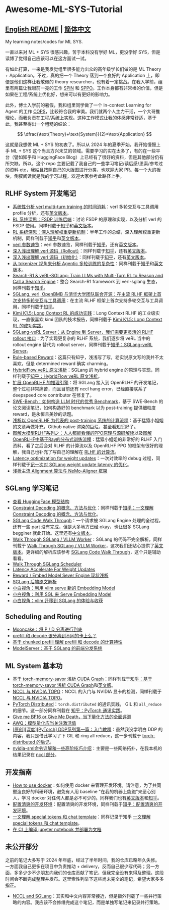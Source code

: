 # Awesome-ML-SYS-Tutorial
## [English README](./README-eng.md) | [简体中文](./README.md)

My learning notes/codes for ML SYS.

一直以来对 ML + SYS 很感兴趣，苦于本科没有学好 ML，更没学好 SYS，但是读博了觉得自己应该可以在这方面试一试。

有如此打算，一来是我发觉组里很多能力出众的高年级学长们做的是 ML Theory + Application。不过，真的把一个 Theory 落到一个良好的 Application 上，即便是他们这样让我敬佩的 theory researcher，也有着一定挑战。在我入学前，组里有两篇让我眼前一亮的工作 [SPIN](https://github.com/uclaml/SPIN) 和 [SPPO](https://github.com/uclaml/SPPO)。工作本身都有非常棒的价值，但是如果在工程/系统上优化好，想来可以有更好的影响力。

此外，博士入学前的暑假，我和组里同学做了一个 In-context Learning for Agent 的工作 [COPS](https://github.com/uclaml/COPS)，比较符合我的审美。我们就两个人主力干活，一个大哥推理论，而我负责在工程/系统上实现。这种工作模式让我的体感非常舒适，基于此，我甚至得出一个粗糙的结论：

$$
\dfrac{\text{Theory}+\text{System}}{2}=\text{Application}
$$

这就是我想做 ML + SYS 的初衷了。所以从 2024 年的夏季开始，我开始慢慢上手 ML + SYS 这个尚且方兴未艾的领域。需要学习的实在太多了，有的在一些平台（譬如知乎和 HuggingFace Blog）上已经有了很好的资料，但是其他部分仍有所欠缺。所以，这个 repo 主要记载了我自己的一些学习笔记/读后感/思索/参考过的资料 etc，我姑且按照自己的大版图进行分类，也欢迎大家 PR。每一个大的板块，倒叙阅读就是我的学习过程，欢迎大家参考此路径上手。

## RLHF System 开发笔记

- [系统性分析 verl multi-turn training 的时间消耗](./rlhf/verl/multi-turn/tool_examples/profile.md)：verl 多轮交互与工具调用 profile 分析，还有[英文版本](./rlhf/verl/multi-turn/tool_examples/profile_en.md)。
- [RL 系统深思：FSDP 训练后端](./rlhf/sys-design/readme-2.md)：讨论 FSDP 的原理和实现，以及分析 verl 的 FSDP 使用。同样刊载于[知乎](https://zhuanlan.zhihu.com/p/1929115059113693341)和[英文版本](./rlhf/sys-design/readme-2-en.md)。
- [RL 系统深思：深入理解权重更新机制](./rlhf/sys-design/readme-1.md)：半年工作的总结，深入理解权重更新机制，同样刊载于[知乎](https://zhuanlan.zhihu.com/p/1925210722704531547)和[英文版本](./rlhf/sys-design/readme-1-EN.md)。
- [verl 参数速览](./rlhf/verl/multi-turn/code-walk-through/readme-5.md)：verl 参数速览，同样刊载于[知乎](https://zhuanlan.zhihu.com/p/1925041836998783250)，还有[英文版本](./rlhf/verl/multi-turn/code-walk-through/readme-5-EN.md)。
- [深入浅出理解 verl 源码（Rollout）](./rlhf/verl/multi-turn/code-walk-through/readme-2.md)：同样刊载于[知乎](https://zhuanlan.zhihu.com/p/1923349757566388159)，还有[英文版本](./rlhf/verl/multi-turn/code-walk-through/readme-2-EN.md)。
- [深入浅出理解 verl 源码（初始化）](./rlhf/verl/multi-turn/code-walk-through/readme.md)：同样刊载于[知乎](https://zhuanlan.zhihu.com/p/1920751852749849692)，还有[英文版本](./rlhf/verl/multi-turn/code-walk-through/readme_EN.md)。
- [从 tokenizer 视角来分析 Agentic 多轮训练的复杂性](rlhf/verl/multi-turn/fast_tokenization/multiturn_tokenization_and_masking_ZH.md)：同样刊载于[知乎](https://zhuanlan.zhihu.com/p/1917126584806139373)和[英文版本](rlhf/verl/multi-turn/fast_tokenization/multiturn_tokenization_and_masking.md)。
- [Search-R1 & veRL-SGLang: Train LLMs with Multi-Turn RL to Reason and Call a Search Engine](rlhf/verl/multi-turn//tool_examples/verl-multiturn-searchR1-like_ZH.md)：整合 Search-R1 framework 到 verl-sglang 生态，同样刊载于[知乎](https://zhuanlan.zhihu.com/p/1912156329751081620)。
- [SGLang, verl, OpenBMB 与清华大学团队联合开源：在主流 RLHF 框架上首次支持多轮交互与工具调用](rlhf/verl/multi-turn/release_log/verl-multiturn-rollout-Release_ZH.md)：在主流 RLHF 框架上首次支持多轮交互与工具调用，同样刊载于[知乎](https://zhuanlan.zhihu.com/p/1906007821889283171)。
- [Kimi K1.5: Long Context RL 的成功实践](./rlhf/partial-rollout/readme.md)：Long Context RLHF 的工业级实现，一直很喜欢 kimi 团队的技术报告，同样刊载于 [Kimi K1.5: Long Context RL 的成功实践](https://zhuanlan.zhihu.com/p/1894282607325344277)。
- [SGLang-veRL Server：从 Engine 到 Server，我们需要更灵活的 RLHF rollout 接口](rlhf/verl/server-based/veRL-server-based-rollout.md)：为了实现更复杂的 RLHF 系统，我们逐步将 veRL 当中的 rollout engine 替代为 rollout server，同样刊载于[知乎：SGLang-veRL Server](https://zhuanlan.zhihu.com/p/1890631652486665464)。
- [Rule-based Reward](https://zhuanlan.zhihu.com/p/13211508979)：这篇只有知乎，浅浅写了写，老实说原文写的我并不太喜欢，但是 determined reward 确实 charming。
- [HybridFlow veRL 原文浅析](./rlhf/verl/readme.md)：SGLang 的 hybrid engine 的原理与实现，同样刊载于[知乎：HybridFlow veRL 原文浅析](https://zhuanlan.zhihu.com/p/24682036412)。
- [扩展 OpenRLHF 的推理引擎](./rlhf/OpenRLHF/develop-log.md)：将 SGLang 接入到 OpenRLHF 的开发笔记，整个过程非常痛苦，而且目前还有 nccl hang error，已经直接联系了 deepspeed core contributor 在修复了。
- [SWE-Bench：如何构造 LLM 时代的优秀 Benchmark](https://zhuanlan.zhihu.com/p/16292266518)，基于 SWE-Bench 的论文阅读笔记，如何构造好的 benchmark 以为 post-training 提供细粒度 reward，是永恒且美妙的话题。
- [浅析以 OpenRLHF 为代表的 post-training 系统的计算流程](./rlhf/OpenRLHF/readme.md)：基于猛猿小姐姐的文章再做补充，Github native 渲染的巨烂，甚至看[知乎](https://zhuanlan.zhihu.com/p/16370000391)好了。
- [图解大模型RLHF系列之：人人都能看懂的PPO原理与源码解读](https://zhuanlan.zhihu.com/p/677607581)以及[图解OpenRLHF中基于Ray的分布式训练流程](https://zhuanlan.zhihu.com/p/12871616401)：猛猿小姐姐的非常好的 RLHF 入门资料，看了之后会对 RLHF 的计算流以及 OpenRLHF PPO 的框架有很好的理解，我自己也补充了写自己的理解在 [RLHF 的计算流](https://github.com/zhaochenyang20/Awesome-ML-SYS-Tutorial/tree/main/rlhf/OpenRLHF#rlhf-%E7%9A%84%E8%AE%A1%E7%AE%97%E6%B5%81)。
- [Latency optimization for weight updates](./sglang/latency-accelerte-for-weight-updates/readme.md)：一次对效率的 debug 过程，同样刊载于[记一次对 SGLang weight update latency 的优化](https://zhuanlan.zhihu.com/p/9908228168)。
- [浅析主流 Alignment 算法与 NeMo-Aligner 框架](https://zhuanlan.zhihu.com/p/5220718268)


## SGLang 学习笔记

- [查看 HuggingFace 模型结构](https://zhuanlan.zhihu.com/p/9912733791)
- [Constraint Decoding 的概念、方法与优化](./sglang/constraint-decoding/readme.md)：同样刊载于[知乎：一文理解 Constraint Decoding 的概念、方法与优化](https://zhuanlan.zhihu.com/p/18336995950)。
- [SGLang Code Walk Through](./sglang/code-walk-through/readme.md)：一个请求被 SGLang Engine 处理的全过程，还有一些 part 没有完成，但是大多地方已经 okay，也让很多 SGLang begginer 就此开始。这里还有[中文版本](./sglang/code-walk-through/readme-CN.md)。
- [Walk Through SGLang / VLLM Worker](./sglang/sglang-worker/readme.md)：SGLang 的代码不完全解析，同样刊载于 [Walk Through SGLang / VLLM Worker](https://zhuanlan.zhihu.com/p/6363614076)，这次我们还贴心提供了[英文版本](https://github.com/zhaochenyang20/Awesome-ML-SYS-Tutorial/blob/main/sglang/sglang-worker/readme.md)。更详细的解析应该参考 [SGLang Code Walk Through](./sglang/code-walk-through/readme.md)，这个只是辅助看看。
- [Walk Through SGLang Scheduler](./sglang/sglang-scheduler/readme-CN.md)
- [Latency Accelerate For Weight Updates](./sglang/latency-accelerte-for-weight-updates/readme-CN.md)
- [Reward / Embed Model Sever Engine 现状浅析](https://zhuanlan.zhihu.com/p/4148050391)
- [SGLang 后端原文解析](https://zhuanlan.zhihu.com/p/716543182)
- [小白视角：利用 vllm serve 新的 Embedding Model](https://zhuanlan.zhihu.com/p/715857723)
- [小白视角：利用 SGL 来 Serve Embedding Model](https://zhuanlan.zhihu.com/p/715805386)
- [小白视角：vllm 迁移到 SGLang 的体验与收获](https://zhuanlan.zhihu.com/p/714833359)

## Scheduling and Routing

- [Mooncake：将 P / D 分离进行到底](https://zhuanlan.zhihu.com/p/1711346141)
- [prefill 和 decode 该分离到不同的卡上么？](https://zhuanlan.zhihu.com/p/1280567902)
- [基于 chunked prefill 理解 prefill 和 decode 的计算特性](https://zhuanlan.zhihu.com/p/718715866)
- [ModelServer：基于 SGLang 的前端分发系统](https://zhuanlan.zhihu.com/p/718015016)


## ML System 基本功

- [基于 torch-memory-savor 浅析 CUDA Graph](./distributed/cuda-graph/readme.md)：同样刊载于[知乎：基于 torch-memory-savor 浅析 CUDA Graph](https://zhuanlan.zhihu.com/p/1921726788574360686)和[英文版](./distributed/cuda-graph/readme_en.md)。
- [NCCL 与 NVIDIA TOPO](./distributed/nccl/readme.md)：NCCL 的入门与 NVIDIA 显卡的检测，同样刊载于[NCCL 与 NVIDIA TOPO](https://zhuanlan.zhihu.com/p/6160835906)。
- [PyTorch Distributed](./distributed/torch-distributed/readme.md)：`torch.distributed` 的通讯实践， GIL 和 `all_reduce` 的细节。这一部分同样刊载在 [知乎：PyTorch 通讯实践](https://zhuanlan.zhihu.com/p/5853094319)。
- [Give me BF16 or Give Me Death，当下量化方法的全面评测](https://zhuanlan.zhihu.com/p/5485556270)
- [AWQ：模型量化应当关注激活值](https://zhuanlan.zhihu.com/p/942485319)
- [[原创][深度][PyTorch] DDP系列第一篇：入门教程](https://zhuanlan.zhihu.com/p/178402798)：虽然我没学明白 DDP 的内容，我只是借此学习了下 GIL 和 ring all reduce，这一步刊载于 [torch-distributed 的后记](./distributed/torch-distributed/readme.md#gil)。
- [nvidia-smi命令详解和一些高阶技巧介绍](https://www.yourmetaverse.cn/deep_learning/199/)：主要是一些网络拓扑，在我本机的结果记录在 [nccl 部分](./distributed/nccl/readme.md#nvlink-查询)。


## 开发指南

- [How to use docker](./engineer/how-to-use-docker/readme.md)：如何使用 docker 来管理开发环境。请注意，为了共同塑造良好的科研环境，避免有人用 baseline "在我的机器上能跑"来恶心别人，学习 docker 对任何人都是必不可少的。同样我们也有[英文版本](./engineer/how-to-use-docker/readme_en.md)和[知乎](https://zhuanlan.zhihu.com/p/1916764175230801287)。
- [配置清爽的开发环境](./engineer/uv/readme.md)：配置清爽的开发环境，同样刊载于[知乎：配置清爽的开发环境](https://zhuanlan.zhihu.com/p/23440683394)。
- [一文理解 special tokens 和 chat template](./transformers/special_tokens/special_tokens.md)：同样记录于知乎 [一文理解 special tokens 和 chat template](https://zhuanlan.zhihu.com/p/17052593700)。
- [在 CI 上编译 jupyter notebook 并部署为文档](https://zhuanlan.zhihu.com/p/2382351079)

## 未公开部分

之前的笔记大多写于 2024 年年底，经过了半年时间，我的仓库已略年久失修。一方面我自己更多在项目中负责推动 + delivery，反而自己很少写代码；另一方面，多多少少不少朋友向我们的仓库贡献了笔记，但我完全没有来得及整理。这段时间会不断完成整理并发布。这里索性列举下这些尚未完全的笔记，希望大家多多指正。

- [NCCL and SGLang](./distributed/nccl/readme_en.md)：其实和中文内容非常接近，但是额外刊载了一些并行策略的内容。我应该不会修缮完成这个笔记，而是单独写笔记来记录并行策略。

